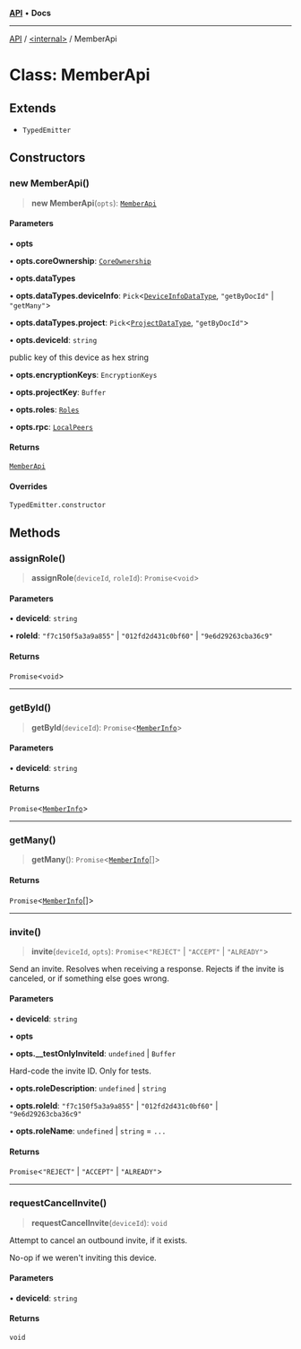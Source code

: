 [**API**](../../README.md) • **Docs**

***

[API](../../README.md) / [\<internal\>](../README.md) / MemberApi

# Class: MemberApi

## Extends

- `TypedEmitter`

## Constructors

### new MemberApi()

> **new MemberApi**(`opts`): [`MemberApi`](MemberApi.md)

#### Parameters

• **opts**

• **opts.coreOwnership**: [`CoreOwnership`](CoreOwnership.md)

• **opts.dataTypes**

• **opts.dataTypes.deviceInfo**: `Pick`\<[`DeviceInfoDataType`](../type-aliases/DeviceInfoDataType.md), `"getByDocId"` \| `"getMany"`\>

• **opts.dataTypes.project**: `Pick`\<[`ProjectDataType`](../type-aliases/ProjectDataType.md), `"getByDocId"`\>

• **opts.deviceId**: `string`

public key of this device as hex string

• **opts.encryptionKeys**: `EncryptionKeys`

• **opts.projectKey**: `Buffer`

• **opts.roles**: [`Roles`](Roles.md)

• **opts.rpc**: [`LocalPeers`](LocalPeers.md)

#### Returns

[`MemberApi`](MemberApi.md)

#### Overrides

`TypedEmitter.constructor`

## Methods

### assignRole()

> **assignRole**(`deviceId`, `roleId`): `Promise`\<`void`\>

#### Parameters

• **deviceId**: `string`

• **roleId**: `"f7c150f5a3a9a855"` \| `"012fd2d431c0bf60"` \| `"9e6d29263cba36c9"`

#### Returns

`Promise`\<`void`\>

***

### getById()

> **getById**(`deviceId`): `Promise`\<[`MemberInfo`](../interfaces/MemberInfo.md)\>

#### Parameters

• **deviceId**: `string`

#### Returns

`Promise`\<[`MemberInfo`](../interfaces/MemberInfo.md)\>

***

### getMany()

> **getMany**(): `Promise`\<[`MemberInfo`](../interfaces/MemberInfo.md)[]\>

#### Returns

`Promise`\<[`MemberInfo`](../interfaces/MemberInfo.md)[]\>

***

### invite()

> **invite**(`deviceId`, `opts`): `Promise`\<`"REJECT"` \| `"ACCEPT"` \| `"ALREADY"`\>

Send an invite. Resolves when receiving a response. Rejects if the invite
is canceled, or if something else goes wrong.

#### Parameters

• **deviceId**: `string`

• **opts**

• **opts.\_\_testOnlyInviteId**: `undefined` \| `Buffer`

Hard-code the invite ID. Only for tests.

• **opts.roleDescription**: `undefined` \| `string`

• **opts.roleId**: `"f7c150f5a3a9a855"` \| `"012fd2d431c0bf60"` \| `"9e6d29263cba36c9"`

• **opts.roleName**: `undefined` \| `string` = `...`

#### Returns

`Promise`\<`"REJECT"` \| `"ACCEPT"` \| `"ALREADY"`\>

***

### requestCancelInvite()

> **requestCancelInvite**(`deviceId`): `void`

Attempt to cancel an outbound invite, if it exists.

No-op if we weren't inviting this device.

#### Parameters

• **deviceId**: `string`

#### Returns

`void`
